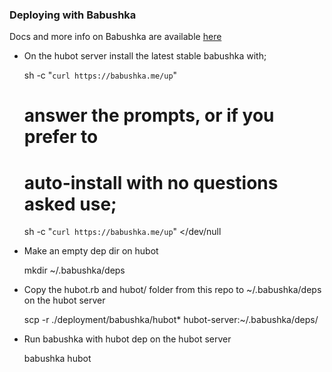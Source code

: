 ### Deploying with Babushka

Docs and more info on Babushka are available [here](http://babushka.me)

* On the hubot server install the latest stable babushka with;

    sh -c "`curl https://babushka.me/up`"
    # answer the prompts, or if you prefer to
    # auto-install with no questions asked use;
    sh -c "`curl https://babushka.me/up`" </dev/null

* Make an empty dep dir on hubot

    mkdir ~/.babushka/deps

* Copy the hubot.rb and hubot/ folder from this repo to ~/.babushka/deps on the
  hubot server

    scp -r ./deployment/babushka/hubot* hubot-server:~/.babushka/deps/

* Run babushka with hubot dep on the hubot server

    babushka hubot
